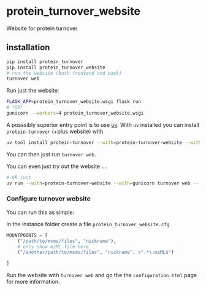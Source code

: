# protein_turnover_website

Website for protein turnover


## installation

```bash
pip install protein_turnover
pip install protein_turnover_website
# run the website (both frontend and back)
turnover web
```
Run just the website:

```bash
FLASK_APP=protein_turnover_website.wsgi flask run
# *OR*
gunicorn --workers=4 protein_turnover_website.wsgi
```

A posssibly superior entry point is to use [uv](https://docs.astral.sh/uv/). With `uv` installed you can install
`protein-turnover` (+plus website) with

```bash
uv tool install protein-turnover --with=protein-turnover-website --with=gunicorn

```

You can then just run `turnover web`.

You can even just try out the website ....

```bash
# OR just
uv run --with=protein-turnover-website --with=gunicorn turnover web -- --access-logfile=-
```

### Configure turnover website

You can run this as simple:

In the instance folder create a file `protein_turnover_website.cfg`

```python
MOUNTPOINTS = [
    ("/path/to/msms/files", "nickname"),
    # only show mzML file here
    ("/another/path/to/msms/files", "nickname", r".*\.mzML$")

]
```
Run the website with `turnover web` and
go the the `configuration.html` page for more information.
